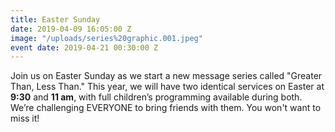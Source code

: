 ```yaml
---
title: Easter Sunday
date: 2019-04-09 16:05:00 Z
image: "/uploads/series%20graphic.001.jpeg"
event date: 2019-04-21 00:30:00 Z
---
```


Join us on Easter Sunday as we start a new message series called "Greater Than, Less Than."  This year, we will have two identical services on Easter at **9:30** and **11 am**, with full children’s programming available during both. We’re challenging EVERYONE to bring friends with them. You won't want to miss it!